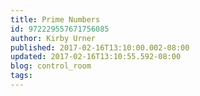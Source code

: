 ```yaml
---
title: Prime Numbers
id: 972229557671756085
author: Kirby Urner
published: 2017-02-16T13:10:00.002-08:00
updated: 2017-02-16T13:10:55.592-08:00
blog: control_room
tags: 
---
```


[](https://www.flickr.com/photos/kirbyurner/32798803361/in/dateposted-public/)

[](https://www.flickr.com/photos/kirbyurner/32772522642/in/dateposted-public/)

[](https://www.flickr.com/photos/kirbyurner/32769088582/in/dateposted-public/)

[](https://www.flickr.com/photos/kirbyurner/32106823463/in/dateposted-public/)
